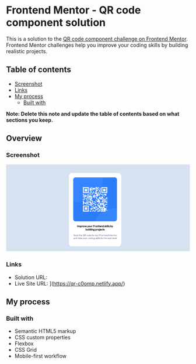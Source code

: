 # Frontend Mentor - QR code component solution

This is a solution to the [QR code component challenge on Frontend Mentor](https://www.frontendmentor.io/challenges/qr-code-component-iux_sIO_H). Frontend Mentor challenges help you improve your coding skills by building realistic projects. 

## Table of contents
  - [Screenshot](#screenshot)
  - [Links](#links)
- [My process](#my-process)
  - [Built with](#built-with)

**Note: Delete this note and update the table of contents based on what sections you keep.**

## Overview

### Screenshot

![](./screenshot.png)
### Links

- Solution URL: 
- Live Site URL: ](https://qr-c0omp.netlify.app/)

## My process

### Built with

- Semantic HTML5 markup
- CSS custom properties
- Flexbox
- CSS Grid
- Mobile-first workflow

